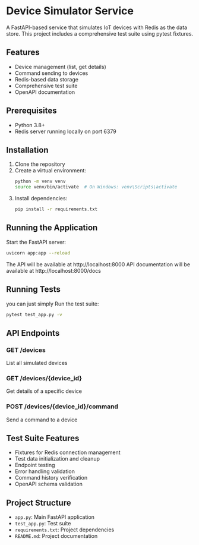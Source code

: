 # Device Simulator Service

A FastAPI-based service that simulates IoT devices with Redis as the data store. This project includes a comprehensive test suite using pytest fixtures.

## Features

- Device management (list, get details)
- Command sending to devices
- Redis-based data storage
- Comprehensive test suite
- OpenAPI documentation

## Prerequisites

- Python 3.8+
- Redis server running locally on port 6379

## Installation

1. Clone the repository
2. Create a virtual environment:
   ```bash
   python -m venv venv
   source venv/bin/activate  # On Windows: venv\Scripts\activate
   ```
3. Install dependencies:
   ```bash
   pip install -r requirements.txt
   ```

## Running the Application

Start the FastAPI server:
```bash
uvicorn app:app --reload
```

The API will be available at http://localhost:8000
API documentation will be available at http://localhost:8000/docs

## Running Tests

you can just simply Run the test suite:
```bash
pytest test_app.py -v
```

## API Endpoints

### GET /devices
List all simulated devices

### GET /devices/{device_id}
Get details of a specific device

### POST /devices/{device_id}/command
Send a command to a device

## Test Suite Features

- Fixtures for Redis connection management
- Test data initialization and cleanup
- Endpoint testing
- Error handling validation
- Command history verification
- OpenAPI schema validation

## Project Structure

- `app.py`: Main FastAPI application
- `test_app.py`: Test suite
- `requirements.txt`: Project dependencies
- `README.md`: Project documentation 